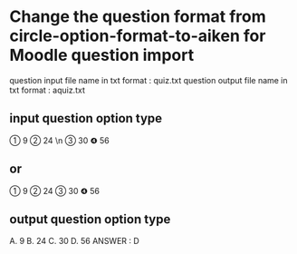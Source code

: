 # Change the question format from circle-option-format-to-aiken for Moodle question import
question input file name in txt format : quiz.txt
question output file name in txt format : aquiz.txt

## input question option type
① 9 ② 24 \n
③ 30 ❹ 56
## or
① 9 
② 24
③ 30 
❹ 56
## output question option type
A. 9 
B. 24
C. 30 
D. 56
ANSWER : D
